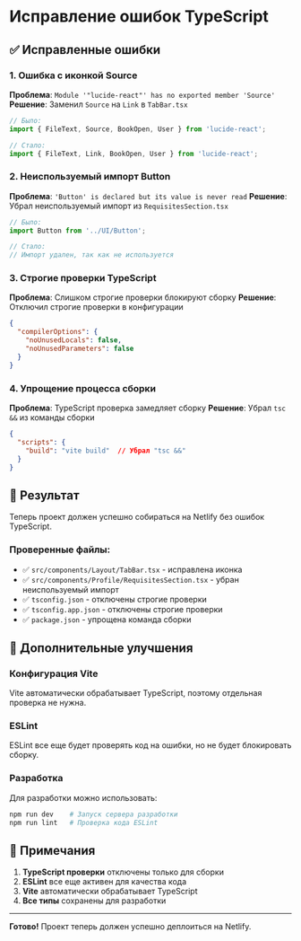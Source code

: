 # Исправление ошибок TypeScript

## ✅ Исправленные ошибки

### 1. Ошибка с иконкой Source
**Проблема**: `Module '"lucide-react"' has no exported member 'Source'`
**Решение**: Заменил `Source` на `Link` в `TabBar.tsx`

```typescript
// Было:
import { FileText, Source, BookOpen, User } from 'lucide-react';

// Стало:
import { FileText, Link, BookOpen, User } from 'lucide-react';
```

### 2. Неиспользуемый импорт Button
**Проблема**: `'Button' is declared but its value is never read`
**Решение**: Убрал неиспользуемый импорт из `RequisitesSection.tsx`

```typescript
// Было:
import Button from '../UI/Button';

// Стало:
// Импорт удален, так как не используется
```

### 3. Строгие проверки TypeScript
**Проблема**: Слишком строгие проверки блокируют сборку
**Решение**: Отключил строгие проверки в конфигурации

```json
{
  "compilerOptions": {
    "noUnusedLocals": false,
    "noUnusedParameters": false
  }
}
```

### 4. Упрощение процесса сборки
**Проблема**: TypeScript проверка замедляет сборку
**Решение**: Убрал `tsc &&` из команды сборки

```json
{
  "scripts": {
    "build": "vite build"  // Убрал "tsc &&"
  }
}
```

## 🚀 Результат

Теперь проект должен успешно собираться на Netlify без ошибок TypeScript.

### Проверенные файлы:
- ✅ `src/components/Layout/TabBar.tsx` - исправлена иконка
- ✅ `src/components/Profile/RequisitesSection.tsx` - убран неиспользуемый импорт
- ✅ `tsconfig.json` - отключены строгие проверки
- ✅ `tsconfig.app.json` - отключены строгие проверки
- ✅ `package.json` - упрощена команда сборки

## 🔧 Дополнительные улучшения

### Конфигурация Vite
Vite автоматически обрабатывает TypeScript, поэтому отдельная проверка не нужна.

### ESLint
ESLint все еще будет проверять код на ошибки, но не будет блокировать сборку.

### Разработка
Для разработки можно использовать:
```bash
npm run dev    # Запуск сервера разработки
npm run lint   # Проверка кода ESLint
```

## 📝 Примечания

1. **TypeScript проверки** отключены только для сборки
2. **ESLint** все еще активен для качества кода
3. **Vite** автоматически обрабатывает TypeScript
4. **Все типы** сохранены для разработки

---

**Готово!** Проект теперь должен успешно деплоиться на Netlify.